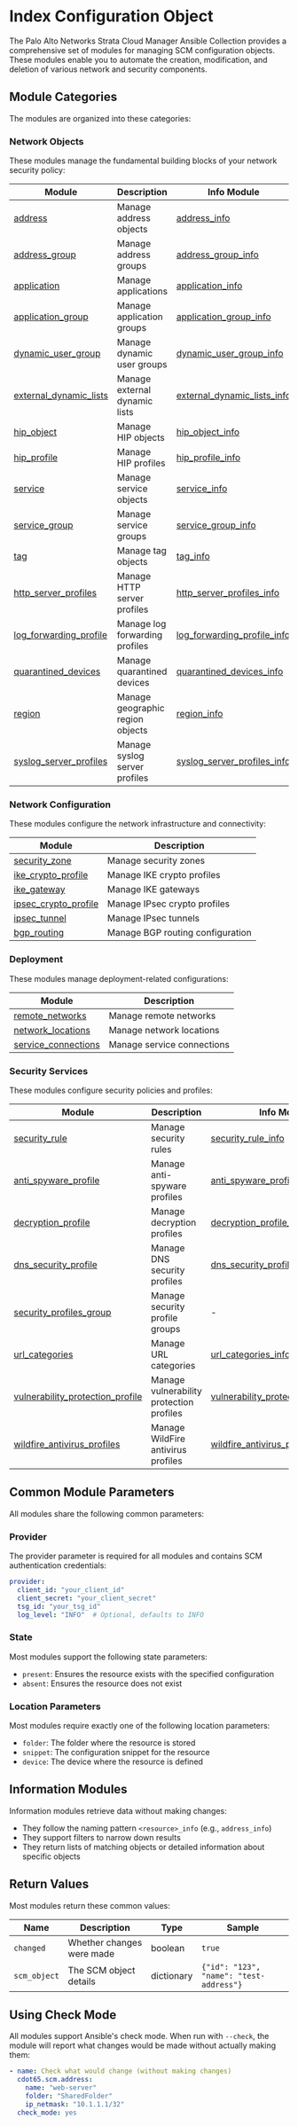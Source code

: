 # Index Configuration Object

The Palo Alto Networks Strata Cloud Manager Ansible Collection provides a comprehensive set of
modules for managing SCM configuration objects. These modules enable you to automate the creation,
modification, and deletion of various network and security components.

## Module Categories

The modules are organized into these categories:

### Network Objects

These modules manage the fundamental building blocks of your network security policy:

| Module                                              | Description                      | Info Module                                                   |
| --------------------------------------------------- | -------------------------------- | ------------------------------------------------------------- |
| [address](address.md)                               | Manage address objects           | [address_info](address_info.md)                               |
| [address_group](address_group.md)                   | Manage address groups            | [address_group_info](address_group_info.md)                   |
| [application](application.md)                       | Manage applications              | [application_info](application_info.md)                       |
| [application_group](application_group.md)           | Manage application groups        | [application_group_info](application_group_info.md)           |
| [dynamic_user_group](dynamic_user_group.md)         | Manage dynamic user groups       | [dynamic_user_group_info](dynamic_user_group_info.md)         |
| [external_dynamic_lists](external_dynamic_lists.md) | Manage external dynamic lists    | [external_dynamic_lists_info](external_dynamic_lists_info.md) |
| [hip_object](hip_object.md)                         | Manage HIP objects               | [hip_object_info](hip_object_info.md)                         |
| [hip_profile](hip_profile.md)                       | Manage HIP profiles              | [hip_profile_info](hip_profile_info.md)                       |
| [service](service.md)                               | Manage service objects           | [service_info](service_info.md)                               |
| [service_group](service_group.md)                   | Manage service groups            | [service_group_info](service_group_info.md)                   |
| [tag](tag.md)                                       | Manage tag objects               | [tag_info](tag_info.md)                                       |
| [http_server_profiles](http_server_profiles.md)     | Manage HTTP server profiles      | [http_server_profiles_info](http_server_profiles_info.md)     |
| [log_forwarding_profile](log_forwarding_profile.md) | Manage log forwarding profiles   | [log_forwarding_profile_info](log_forwarding_profile_info.md) |
| [quarantined_devices](quarantined_devices.md)       | Manage quarantined devices       | [quarantined_devices_info](quarantined_devices_info.md)       |
| [region](region.md)                                 | Manage geographic region objects | [region_info](region_info.md)                                 |
| [syslog_server_profiles](syslog_server_profiles.md) | Manage syslog server profiles    | [syslog_server_profiles_info](syslog_server_profiles_info.md) |

### Network Configuration

These modules configure the network infrastructure and connectivity:

| Module                                          | Description                      |
| ----------------------------------------------- | -------------------------------- |
| [security_zone](security_zone.md)               | Manage security zones            |
| [ike_crypto_profile](ike_crypto_profile.md)     | Manage IKE crypto profiles       |
| [ike_gateway](ike_gateway.md)                   | Manage IKE gateways              |
| [ipsec_crypto_profile](ipsec_crypto_profile.md) | Manage IPsec crypto profiles     |
| [ipsec_tunnel](ipsec_tunnel.md)                 | Manage IPsec tunnels             |
| [bgp_routing](bgp_routing.md)                   | Manage BGP routing configuration |

### Deployment

These modules manage deployment-related configurations:

| Module                                        | Description                |
| --------------------------------------------- | -------------------------- |
| [remote_networks](remote_networks.md)         | Manage remote networks     |
| [network_locations](network_locations.md)     | Manage network locations   |
| [service_connections](service_connections.md) | Manage service connections |

### Security Services

These modules configure security policies and profiles:

| Module                                                                  | Description                              | Info Module                                                                       |
| ----------------------------------------------------------------------- | ---------------------------------------- | --------------------------------------------------------------------------------- |
| [security_rule](security_rule.md)                                       | Manage security rules                    | [security_rule_info](security_rule_info.md)                                       |
| [anti_spyware_profile](anti_spyware_profile.md)                         | Manage anti-spyware profiles             | [anti_spyware_profile_info](anti_spyware_profile_info.md)                         |
| [decryption_profile](decryption_profile.md)                             | Manage decryption profiles               | [decryption_profile_info](decryption_profile_info.md)                             |
| [dns_security_profile](dns_security_profile.md)                         | Manage DNS security profiles             | [dns_security_profile_info](dns_security_profile_info.md)                         |
| [security_profiles_group](security_profiles_group.md)                   | Manage security profile groups           | -                                                                                 |
| [url_categories](url_categories.md)                                     | Manage URL categories                    | [url_categories_info](url_categories_info.md)                                     |
| [vulnerability_protection_profile](vulnerability_protection_profile.md) | Manage vulnerability protection profiles | [vulnerability_protection_profile_info](vulnerability_protection_profile_info.md) |
| [wildfire_antivirus_profiles](wildfire_antivirus_profiles.md)           | Manage WildFire antivirus profiles       | [wildfire_antivirus_profiles_info](wildfire_antivirus_profiles_info.md)           |

## Common Module Parameters

All modules share the following common parameters:

### Provider

The provider parameter is required for all modules and contains SCM authentication credentials:

```yaml
provider:
  client_id: "your_client_id"
  client_secret: "your_client_secret"
  tsg_id: "your_tsg_id"
  log_level: "INFO"  # Optional, defaults to INFO
```

### State

Most modules support the following state parameters:

- `present`: Ensures the resource exists with the specified configuration
- `absent`: Ensures the resource does not exist

### Location Parameters

Most modules require exactly one of the following location parameters:

- `folder`: The folder where the resource is stored
- `snippet`: The configuration snippet for the resource
- `device`: The device where the resource is defined

## Information Modules

Information modules retrieve data without making changes:

- They follow the naming pattern `<resource>_info` (e.g., `address_info`)
- They support filters to narrow down results
- They return lists of matching objects or detailed information about specific objects

## Return Values

Most modules return these common values:

| Name         | Description               | Type       | Sample                                  |
| ------------ | ------------------------- | ---------- | --------------------------------------- |
| `changed`    | Whether changes were made | boolean    | `true`                                  |
| `scm_object` | The SCM object details    | dictionary | `{"id": "123", "name": "test-address"}` |

## Using Check Mode

All modules support Ansible's check mode. When run with `--check`, the module will report what
changes would be made without actually making them:

```yaml
- name: Check what would change (without making changes)
  cdot65.scm.address:
    name: "web-server"
    folder: "SharedFolder"
    ip_netmask: "10.1.1.1/32"
  check_mode: yes
```

